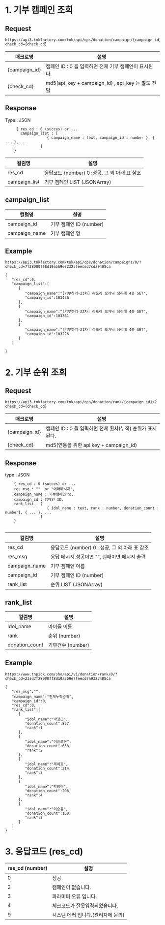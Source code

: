 # 1. 기부 캠페인 조회
## Request

```
https://api3.tnkfactory.com/tnk/api/cps/donation/campaign/{campaign_id}/?check_cd={check_cd}
```

| 매크로명  | 설명   |
|--|--|
| {campaign_id} | 캠페인 ID : 0 을 입력하면 전체 기부 캠페인이 표시된다.  |
| {check_cd}  |  md5(api_key + campaign_id)  , api_key 는 별도 전달 |

## Response
Type : JSON
```
     { res_cd : 0 (succes) or ...
       campaign_list : [
                   { campaign_name : text, campaign_id : number }, { ... }, ...
                ]
    }
```

| 컬럼명| 설명   | 
|--|--|
| res_cd | 응답코드 (number)  0 :성공,  그 외 아래 표 참조 |
| campaign_list | 기부 캠페인 LIST (JSONArray)  |

## campaign_list

| 컬럼명| 설명   |
|--|--|
| campaign_id |  기부 캠페인 ID (number) |
| campaign_name | 기부 캠페인 명  |

## Example

```
https://api3.tnkfactory.com/tnk/api/cps/donation/campaigns/0/?check_cd=7f28000ff8d19a569e72323feecsd7sda9408ca
```

```
{   
   "res_cd":0,
   "campaign_list":[
      {
         "campaign_name":"[기부하기-23차] 라포레 오가닉 생리대 4종 SET",
         "campaign_id":103466
      },
      {
         "campaign_name":"[기부하기-22차] 라포레 오가닉 생리대 4종 SET",
         "campaign_id":103361
      },
      {
         "campaign_name":"[기부하기-21차] 라포레 오가닉 생리대 4종 SET",
         "campaign_id":103226
      }
   ]
  
}

```

# 2. 기부 순위 조회

## Request  

```
https://api3.tnkfactory.com/tnk/api/cps/donation/rank/{campaign_id}/?check_cd={check_cd}

```

| 매크로명  | 설명   |
|--|--|
| {campaign_id} | 캠페인 ID : 0 을 입력하면 전체 횟차(누적) 순위가 표시된다.  |
| {check_cd}  | md5(연동을 위한 api key +  campaign_id)  |



## Response
type : JSON
```
    { res_cd : 0 (succes) or ...
    res_msg : ""  or "에러메시지",
    campaign_name : 기부캠페인 명,
    campaign_id : 캠페인 ID,
    rank_list : [
                   { idol_name : text, rank : number, donation_count : number}, { ... }, ...
                ]
    }
    
```  

| 컬럼명| 설명   |
|--|--|
| res_cd | 응답코드 (number)   0  : 성공,  그 외 아래 표 참조 |
| res_msg | 응답 메시지  성공이면 "", 실패이면 메시지 출력 |
| campaign_name | 기부 캠페인 이름  |
| campaign_id | 기부 캠페인 ID (number) |
| rank_list | 순위 LIST (JSONArray) |



## rank_list

| 컬럼명 | 설명  |
|--|--|
| idol_name | 아이돌 이름  |
| rank | 순위  (number) |
| donation_count | 기부건수 (number)  |

## Example

```
https://www.tnpick.com/sho/api/v1/donation/rank/0/?check_cd=23sd7f28000ff8d19a569e7feecd7a9323408ca

```

```
{
   "res_msg":"",
   "campaign_name":"전체누적순위",
   "campaign_id":0,
   "res_cd":0,
   "rank_list":[
      {
         "idol_name":"박창근",
         "donation_count":857,
         "rank":1
      },
      {
         "idol_name":"이솔로몬",
         "donation_count":638,
         "rank":2
      },
      {
         "idol_name":"제이호",
         "donation_count":214,
         "rank":3
      },
      {
         "idol_name":"박장현",
         "donation_count":206,
         "rank":4
      },
      {
         "idol_name":"이승윤",
         "donation_count":150,
         "rank":5
      }
   ]
}

```


# 3. 응답코드 (res_cd)

| res_cd (number) | 설명 |
|--|--|
| 0	| 성공 |
| 2	| 캠페인이 없습니다. |
| 3	| 파라미터 오류 입니다. |
| 4	| 체크코드가 잘못입력되었습니다. |
| 9	| 시스템 에러 입니다.(관리자에 문의) |




